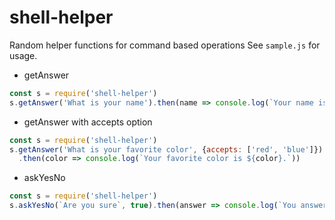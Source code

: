 # shell-helper

Random helper functions for command based operations
See `sample.js` for usage.

* getAnswer

```js
const s = require('shell-helper')
s.getAnswer('What is your name').then(name => console.log(`Your name is ${name}.`))
```

* getAnswer with accepts option

```js
const s = require('shell-helper')
s.getAnswer('What is your favorite color', {accepts: ['red', 'blue']})
  .then(color => console.log(`Your favorite color is ${color}.`))
```

* askYesNo

```js
const s = require('shell-helper')
s.askYesNo(`Are you sure`, true).then(answer => console.log(`You answered : ${answer}`))
```

